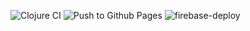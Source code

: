 ![Clojure CI](https://github.com/MokkeMeguru/portfolio/workflows/Clojure%20CI/badge.svg) ![Push to Github Pages](https://github.com/MokkeMeguru/portfolio/workflows/Push%20to%20Github%20Pages/badge.svg)
![firebase-deploy](https://github.com/MokkeMeguru/portfolio/workflows/firebase-deploy/badge.svg)
